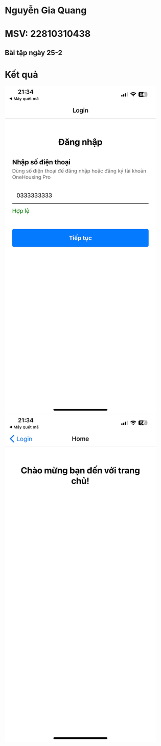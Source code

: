 # Nguyễn Gia Quang
# MSV: 22810310438
## Bài tập ngày 25-2
# Kết quả
![Ảnh 1](assets/anh1.jpg)
![Ảnh 2](assets/anh2.jpg)
